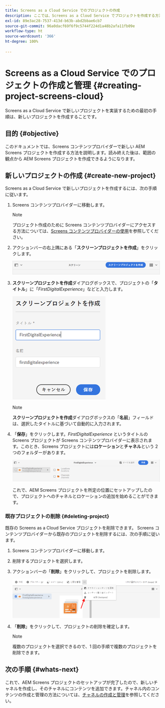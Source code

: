 ```yaml
---
title: Screens as a Cloud Service でのプロジェクトの作成
description: ここでは、Screens as a Cloud Service でプロジェクトを作成する方法について説明します。
exl-id: 89e3ac28-7537-413d-b63b-abd2bbae6cb7
source-git-commit: 96a0dacf69f6f9c5744f224d1a48b2afa11fb09e
workflow-type: ht
source-wordcount: '366'
ht-degree: 100%

---
```


# Screens as a Cloud Service でのプロジェクトの作成と管理 {#creating-project-screens-cloud}

Screens as a Cloud Service で新しいプロジェクトを実装するための最初の手順は、新しいプロジェクトを作成することです。

## 目的 {#objective}

このドキュメントでは、Screens コンテンツプロバイダーで新しい AEM Screens プロジェクトを作成する方法を説明します。読み終えた後は、範囲の観点から AEM Screens プロジェクトを作成できるようになります。

## 新しいプロジェクトの作成 {#create-new-project}

Screens as a Cloud Service で新しいプロジェクトを作成するには、次の手順に従います。

1. Screens コンテンツプロバイダーに移動します。

   >[!NOTE]
   >プロジェクト作成のために Screens コンテンツプロバイダーにアクセスする方法については、[Screens コンテンツプロバイダーの使用](https://experienceleague.adobe.com/docs/experience-manager-cloud-service/screens-as-cloud-service/configure-screens-cloud/using-screens-content-provider.html?lang=ja)を参照してください。

1. アクションバーの右上隅にある「**スクリーンプロジェクトを作成**」をクリックします。

   ![](/help/screens-cloud/assets/create-content/create-screens-project1.png)

1. **スクリーンプロジェクトを作成**&#x200B;ダイアログボックスで、プロジェクトの「**タイトル**」に「*FirstDigitalExperience*」などと入力します。

   ![](/help/screens-cloud/assets/create-content/create-screens-project2.png)

   >[!NOTE]
   >**スクリーンプロジェクトを作成**&#x200B;ダイアログボックスの「**名前**」フィールドは、選択したタイトルに基づいて自動的に入力されます。

1. 「**保存**」をクリックします。*FirstDigitalExperience* というタイトルの Screens プロジェクトが Screens コンテンツプロバイダーに表示されます。このとき、Screens プロジェクトには&#x200B;**ロケーション**&#x200B;と&#x200B;**チャネル**&#x200B;という 2 つのフォルダーがあります。

   ![](/help/screens-cloud/assets/create-content/create-screens-project3.png)

   これで、AEM Screens プロジェクトを所定の位置にセットアップしたので、プロジェクトへのチャネルとロケーションの追加を始めることができます。

### 既存プロジェクトの削除 {#deleting-project}

既存の Screens as a Cloud Service プロジェクトを削除できます。
Screens コンテンツプロバイダーから既存のプロジェクトを削除するには、次の手順に従います。

1. Screens コンテンツプロバイダーに移動します。
1. 削除するプロジェクトを選択します。
1. アクションバーの「**削除**」をクリックして、プロジェクトを削除します。

   ![](/help/screens-cloud/assets/create-content/create-project5.png)

1. 「**削除**」をクリックして、プロジェクトの削除を確定します。

   >[!NOTE]
   >複数のプロジェクトを選択できるので、1 回の手順で複数のプロジェクトを削除できます。

## 次の手順 {#whats-next}

これで、AEM Screens プロジェクトのセットアップが完了したので、新しいチャネルを作成し、そのチャネルにコンテンツを追加できます。チャネル内のコンテンツの作成と管理の方法については、[チャネルの作成と管理](https://experienceleague.adobe.com/docs/experience-manager-cloud-service/screens-as-cloud-service/create-content/creating-channels-screens-cloud.html?lang=ja)を参照してください。
